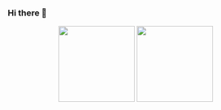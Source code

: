 ### Hi there 👋


<p align='center'>
   <a href="https://github-readme-stats.vercel.app/api?username=alex-k47&show_icons=true&count_private=true">
       <img height=150 src="https://github-readme-stats.vercel.app/api?username=alex-k47&show_icons=true&count_private=true"/></a>
   <a href="https://github.com/alex-k47/github-readme-stats">
       <img height=150 src="https://github-readme-stats.vercel.app/api/top-langs/?username=alex-k47&layout=compact"/></a>
</p>

<!--
**Alex-K47/alex-k47** is a ✨ _special_ ✨ repository because its `README.md` (this file) appears on your GitHub profile.

Here are some ideas to get you started:

- 🔭 I’m currently working on ...
- 🌱 I’m currently learning ...
- 👯 I’m looking to collaborate on ...
- 🤔 I’m looking for help with ...
- 💬 Ask me about ...
- 📫 How to reach me: ...
- 😄 Pronouns: ...
- ⚡ Fun fact: ...
-->
